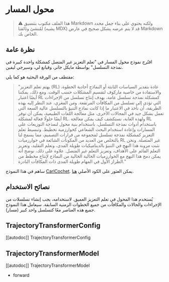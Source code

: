 # محول المسار

> ⚠️ هذا الملف مكتوب بتنسيق Markdown ولكنه يحتوي على بناء جمل محدد لمُنشئ وثائقنا (يشبه MDX) قد لا يتم عرضه بشكل صحيح في عارض Markdown الخاص بك.

## نظرة عامة

اقتُرح نموذج محول المسار في "تعلم التعزيز غير المتصل كمشكلة واحدة كبيرة في نمذجة التسلسل" بواسطة مايكل جانر، وقيانغ لي، وسيرجي ليفين.

مقتطف من الورقة البحثية هو كما يلي:

> "يهتم تعلم التعزيز (RL) عادة بتقدير السياسات الثابتة أو النماذج أحادية الخطوة، والاستفادة من خاصية ماركوف لتقسيم المشكلات حسب الوقت. ومع ذلك، يمكننا أيضًا اعتبار RL كمشكلة نمذجة تسلسل عامة، بهدف إنتاج تسلسل من الإجراءات التي تؤدي إلى تسلسل من المكافآت المرتفعة. ومن المغري، عند النظر إليه بهذه الطريقة، أن نأخذ في الاعتبار ما إذا كانت نماذج التنبؤ بالتسلسل عالية السعة التي تعمل بشكل جيد في المجالات الأخرى، مثل معالجة اللغات الطبيعية، يمكن أن توفر أيضًا حلولًا فعالة لمشكلة RL. ولهذه الغاية، نستكشف كيف يمكن معالجة RL باستخدام أدوات نمذجة التسلسل، باستخدام بنية محول لنمذجة التوزيعات على المسارات وإعادة استخدام البحث الشعاعي كخوارزمية تخطيط. وتبسيط تعلم التعزيز كمشكلة نمذجة تسلسل لمجموعة من قرارات التصميم، مما يسمح لنا بالتخلص من العديد من المكونات الشائعة في خوارزميات RL غير المتصلة. ونحن نثبت مرونة هذا النهج في التنبؤ بالديناميكيات طويلة المدى، وتعلم التقليد، وتعزيز التعلم القائم على الأهداف، وتعزيز التعلم غير المتصل. علاوة على ذلك، نوضح أنه يمكن دمج هذا النهج مع الخوارزميات الحالية الخالية من النماذج لإنتاج مخطط من الطراز الأول في المهام طويلة المدى ذات المكافآت النادرة."

ساهم في هذا النموذج [CarlCochet](https://huggingface.co/CarlCochet). يمكن العثور على الكود الأصلي [هنا](https://github.com/jannerm/trajectory-transformer).

## نصائح الاستخدام

يُستخدم هذا المحول في تعلم التعزيز العميق. لاستخدامه، يجب إنشاء تسلسلات من الإجراءات والحالات والمكافآت من جميع الخطوات الزمنية السابقة. سيعامل هذا النموذج جميع هذه العناصر معًا كتسلسل واحد كبير (مسار).

## TrajectoryTransformerConfig

[[autodoc]] TrajectoryTransformerConfig

## TrajectoryTransformerModel

[[autodoc]] TrajectoryTransformerModel

- forward
